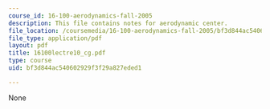 ```yaml
---
course_id: 16-100-aerodynamics-fall-2005
description: This file contains notes for aerodynamic center.
file_location: /coursemedia/16-100-aerodynamics-fall-2005/bf3d844ac540602929f3f29a827eded1_16100lectre10_cg.pdf
file_type: application/pdf
layout: pdf
title: 16100lectre10_cg.pdf
type: course
uid: bf3d844ac540602929f3f29a827eded1

---
```

None